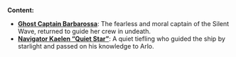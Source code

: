 **Content:**

- **[Ghost Captain Barbarossa](#)**: The fearless and moral captain of the Silent Wave, returned to guide her crew in undeath.
- **[Navigator Kaelen “Quiet Star”](#)**: A quiet tiefling who guided the ship by starlight and passed on his knowledge to Arlo.
